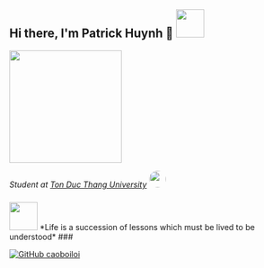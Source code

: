 ### 

<h2> Hi there, I'm Patrick Huynh 👋 <img src="https://media.giphy.com/media/mGcNjsfWAjY5AEZNw6/giphy.gif" width="50"></h2>
<img src="https://media.giphy.com/media/1fhj2FW0661V3Nb2Me/giphy.gif" width="200">
<p>
  <em>
    Student at <a href="https://www.tdtu.edu.vn/trang-chu">Ton Duc Thang University</a>
    <img src="https://media.giphy.com/media/fYSnHlufseco8Fh93Z/giphy.gif" width="30" style="border-radius:50%;-moz-border-radius:50%;-webkit-border-radius:50%;">
  </em>
</p>

###
  <img src="http://nhanvanblog.com/upload/1517/fck/checkbookpenwritingchec_zps72a4e20e(2).gif" width="50">
  *Life is a succession of lessons which must be lived to be understood*
###

[![GitHub caoboiloi](https://img.shields.io/github/followers/caoboiloi?label=follow&style=social)](https://github.com/caoboiloi)
